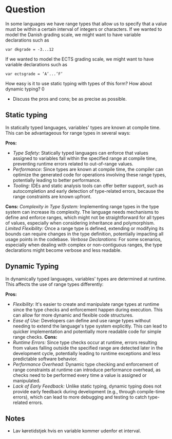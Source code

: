 # Question
In some languages we have range types that allow us to specify that a value must be
within a certain interval of integers or characters. If we wanted to model the Danish grading scale,
we might want to have variable declarations such as 

```
var dkgrade = -3...12 
```

If we wanted to model the ECTS grading scale, we might want to have variable declarations such as

```
var ectsgrade = ’A’...’F’
```

How easy is it to use static typing with types of this form? How about dynamic typing? 0
* Discuss the pros and cons; be as precise as possible.

## Static typing
In statically typed languages, variables' types are known at compile time. This can be advantageous for range types in several ways:

**Pros:**
* *Type Safety:* Statically typed languages can enforce that values assigned to variables fall within the specified range at compile time, preventing runtime errors related to out-of-range values.
* *Performance:* Since types are known at compile time, the compiler can optimize the generated code for operations involving these range types, potentially leading to better performance.
* *Tooling:* IDEs and static analysis tools can offer better support, such as autocompletion and early detection of type-related errors, because the range constraints are known upfront.

**Cons:**
*Complexity in Type System:* Implementing range types in the type system can increase its complexity. The language needs mechanisms to define and enforce ranges, which might not be straightforward for all types of values, especially when considering inheritance and polymorphism.
*Limited Flexibility:* Once a range type is defined, extending or modifying its bounds can require changes in the type definition, potentially impacting all usage points in the codebase.
*Verbose Declarations:* For some scenarios, especially when dealing with complex or non-contiguous ranges, the type declarations might become verbose and less readable.

## Dynamic Typing
In dynamically typed languages, variables' types are determined at runtime. This affects the use of range types differently:

**Pros:**
* *Flexibility:* It's easier to create and manipulate range types at runtime since the type checks and enforcement happen during execution. This can allow for more dynamic and flexible code structures.
* *Ease of Use:* Developers can define and use range types without needing to extend the language's type system explicitly. This can lead to quicker implementation and potentially more readable code for simple range checks.
**Cons:**
* *Runtime Errors:* Since type checks occur at runtime, errors resulting from values falling outside the specified range are detected later in the development cycle, potentially leading to runtime exceptions and less predictable software behavior.
* *Performance Overhead:* Dynamic type checking and enforcement of range constraints at runtime can introduce performance overhead, as checks need to be performed every time a value is assigned or manipulated.
* *Lack of Early Feedback:* Unlike static typing, dynamic typing does not provide early feedback during development (e.g., through compile-time errors), which can lead to more debugging and testing to catch type-related errors.

## Notes
* Lav køretidstjek hvis en variable kommer udenfor et interval.